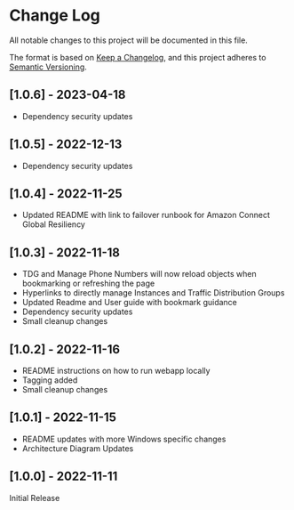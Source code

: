 # Change Log
All notable changes to this project will be documented in this file.

The format is based on [Keep a Changelog](https://keepachangelog.com/en/1.0.0/),
and this project adheres to [Semantic Versioning](https://semver.org/spec/v2.0.0.html).

## [1.0.6] - 2023-04-18
- Dependency security updates

## [1.0.5] - 2022-12-13
- Dependency security updates

## [1.0.4] - 2022-11-25
- Updated README with link to failover runbook for Amazon Connect Global Resiliency

## [1.0.3] - 2022-11-18
- TDG and Manage Phone Numbers will now reload objects when bookmarking or refreshing the page
- Hyperlinks to directly manage Instances and Traffic Distribution Groups
- Updated Readme and User guide with bookmark guidance
- Dependency security updates
- Small cleanup changes

## [1.0.2] - 2022-11-16
- README instructions on how to run webapp locally
- Tagging added
- Small cleanup changes

## [1.0.1] - 2022-11-15
- README updates with more Windows specific changes
- Architecture Diagram Updates

## [1.0.0] - 2022-11-11
Initial Release